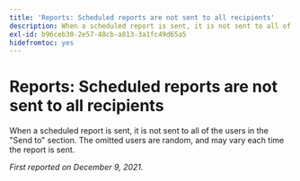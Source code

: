 ```yaml
---
title: 'Reports: Scheduled reports are not sent to all recipients'
description: When a scheduled report is sent, it is not sent to all of the users in the Send to section. The omitted users are random, and may vary each time the report is sent.
exl-id: b96ceb30-2e57-48cb-a813-3a1fc49d65a5
hidefromtoc: yes
---
```

# Reports: Scheduled reports are not sent to all recipients

When a scheduled report is sent, it is not sent to all of the users in the "Send to" section. The omitted users are random, and may vary each time the report is sent.

_First reported on December 9, 2021._
